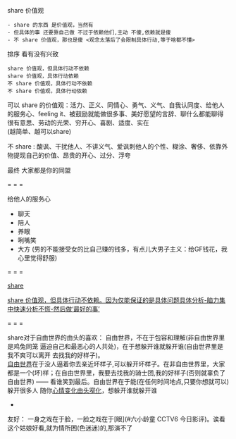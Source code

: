 
share 价值观

```
- share 的东西 是价值观，当然有
- 但具体的事 还要靠自己做 不过于依赖他们,主动 不傻,依赖就是傻
- 不 share 价值观，那也是傻 <观念太落后了会限制具体行动,等于啥都不懂>
```

排序 看有没有兴致
```
share 价值观，但具体行动不依赖
share 价值观，具体行动依赖
不 share 价值观，具体行动不依赖
不 share 价值观，具体行动依赖
```

可以 share 的价值观：活力、正义、同情心、勇气、义气、自我认同度、给他人的服务心、feeling it、被鼓励就能做很多事、美好愿望的言辞、聊什么都能聊得很有意思、劳动的光荣、穷开心、喜剧、适度、实在
<br>(越简单、越可以share)

不 share : 酸讽、干扰他人、不讲义气、爱讽刺他人的个性、糊涂、奢侈、依靠外物提现自己的价值、昂贵的开心、过分、浮夸

最终 大家都是你的同盟

= = =

给他人的服务心
- 聊天
- 陪人
- 养眼
- 咧嘴笑
- 大方 (男的不能接受女的比自己赚的钱多，有点儿大男子主义：给GF钱花，我心里觉得舒服)

= = =

[share](https://twitter.com/earthvid/status/862910323254337536)

[share 价值观，但具体行动不依赖。因为仅能保证的是具体问题具体分析-脑力集中快速分析不慌-然后做‘最好的事’](https://github.com/7900ms/000nottheater_deserted_systemthunder/tree/master/slow/on-stupid-rich-cmon)

= = =

share对于自由世界的由头的喜欢：
自由世界，不在于包容和理解(非自由世界里是鸡兔同笼 逼迫自己和最恶心的人共处)，在于想躲开谁就躲开谁(自由世界里是我不爽可以离开 去找我的好样子)。<br>
[自由世界](https://github.com/7900ms/000nottheater_deserted_systemlibrary/blob/master/supplementary/chain-近朱者赤.md)在于没人逼着你去亲近坏样子,可以躲开坏样子。在非自由世界里，大家都是一个(坏)样；在自由世界里，我要去找我的骑士团,我的好样子(否则就辜负了自由世界) —— 看谁笑到最后。自由世界在于能(在任何时间地点,只要你想就可以)躲开很多人
随你[心情变化由头窄化](https://github.com/7900ms/000nottheater_deserted_systemlibrary/blob/master/supplementary/chain-night-call.md)，想躲开谁就躲开谁


-

友好：
一身之戏在于脸，一脸之戏在于[眼](#六小龄童 CCTV6 今日影评)。诶看这个姑娘好看,就为情所困(色迷迷)的,那演不了


